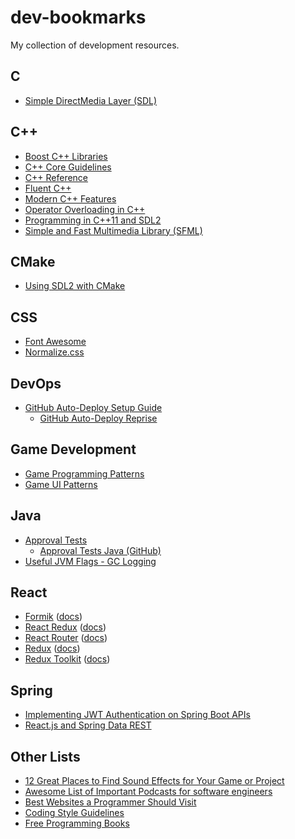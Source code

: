 # dev-bookmarks
My collection of development resources.

## C
* [Simple DirectMedia Layer (SDL)](https://www.libsdl.org/)

## C++
* [Boost C++ Libraries](http://www.boost.org/)
* [C++ Core Guidelines](http://isocpp.github.io/CppCoreGuidelines/CppCoreGuidelines)
* [C++ Reference](http://en.cppreference.com/w/)
* [Fluent C++](http://www.fluentcpp.com/)
* [Modern C++ Features](https://github.com/AnthonyCalandra/modern-cpp-features)
* [Operator Overloading in C++](https://stackoverflow.com/questions/4421706/what-are-the-basic-rules-and-idioms-for-operator-overloading)
* [Programming in C++11 and SDL2](http://headerphile.com/)
* [Simple and Fast Multimedia Library (SFML)](https://www.sfml-dev.org/)

## CMake
* [Using SDL2 with CMake](https://trenki2.github.io/blog/2017/06/02/using-sdl2-with-cmake/)

## CSS
* [Font Awesome](http://fontawesome.io/)
* [Normalize.css](https://necolas.github.io/normalize.css/)

## DevOps
* [GitHub Auto-Deploy Setup Guide](https://www.portent.com/blog/design-dev/github-auto-deploy-setup-guide.htm)
  * [GitHub Auto-Deploy Reprise](https://www.portent.com/blog/design-dev/github-auto-deploy-reprise.htm)

## Game Development
* [Game Programming Patterns](http://gameprogrammingpatterns.com/)
* [Game UI Patterns](http://www.gameuipatterns.com/)

## Java
* [Approval Tests](http://approvaltests.com/)
  * [Approval Tests Java (GitHub)](https://github.com/approvals/ApprovalTests.Java)
* [Useful JVM Flags - GC Logging](https://blog.codecentric.de/en/2014/01/useful-jvm-flags-part-8-gc-logging/)

## React
* [Formik](https://formik.org/) ([docs](https://formik.org/docs/overview))
* [React Redux](https://react-redux.js.org/) ([docs](https://react-redux.js.org/introduction/quick-start))
* [React Router](https://reactrouter.com/) ([docs](https://reactrouter.com/web/guides/quick-start))
* [Redux](https://redux.js.org/) ([docs](https://redux.js.org/introduction/getting-started))
* [Redux Toolkit](https://redux-toolkit.js.org/) ([docs](https://redux-toolkit.js.org/introduction/quick-start))

## Spring
* [Implementing JWT Authentication on Spring Boot APIs](https://auth0.com/blog/implementing-jwt-authentication-on-spring-boot/)
* [React.js and Spring Data REST](https://spring.io/guides/tutorials/react-and-spring-data-rest/)

## Other Lists
* [12 Great Places to Find Sound Effects for Your Game or Project](http://ninichimusic.com/blog/2017/3/29/12-great-places-to-find-sound-effects-for-your-game-or-project)
* [Awesome List of Important Podcasts for software engineers](https://github.com/rShetty/awesome-podcasts)
* [Best Websites a Programmer Should Visit](https://github.com/sdmg15/Best-websites-a-programmer-should-visit)
* [Coding Style Guidelines](https://github.com/Kristories/awesome-guidelines)
* [Free Programming Books](https://github.com/EbookFoundation/free-programming-books)
